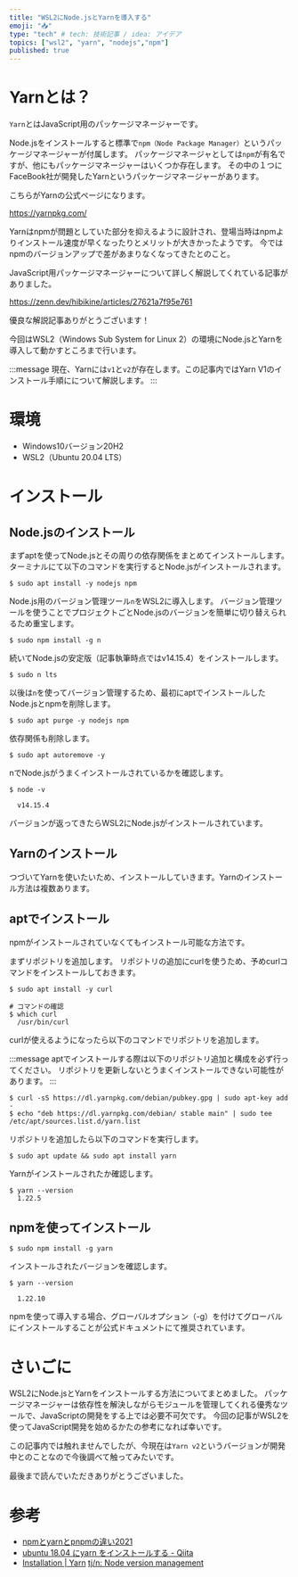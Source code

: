 ```yaml
---
title: "WSL2にNode.jsとYarnを導入する"
emoji: "📥"
type: "tech" # tech: 技術記事 / idea: アイデア
topics: ["wsl2", "yarn", "nodejs","npm"]
published: true
---
```


# Yarnとは？

`Yarn`とはJavaScript用のパッケージマネージャーです。

Node.jsをインストールすると標準で`npm（Node Package Manager）`というパッケージマネージャーが付属します。
パッケージマネージャとしては`npm`が有名ですが、他にもパッケージマネージャーはいくつか存在します。
その中の１つにFaceBook社が開発したYarnというパッケージマネージャーがあります。

こちらがYarnの公式ページになります。

https://yarnpkg.com/

Yarnはnpmが問題としていた部分を抑えるように設計され、登場当時はnpmよりインストール速度が早くなったりとメリットが大きかったようです。
今ではnpmのバージョンアップで差があまりなくなってきたとのこと。

JavaScript用パッケージマネージャーについて詳しく解説してくれている記事がありました。

https://zenn.dev/hibikine/articles/27621a7f95e761

優良な解説記事ありがとうございます！

今回はWSL2（Windows Sub System for Linux 2）の環境にNode.jsとYarnを導入して動かすところまで行います。

:::message
現在、Yarnには`v1`と`v2`が存在します。この記事内ではYarn V1のインストール手順にについて解説します。
:::

# 環境

- Windows10バージョン20H2
- WSL2（Ubuntu 20.04 LTS）

# インストール
## Node.jsのインストール

まずaptを使ってNode.jsとその周りの依存関係をまとめてインストールします。
ターミナルにて以下のコマンドを実行するとNode.jsがインストールされます。

```shell
$ sudo apt install -y nodejs npm
```

Node.js用のバージョン管理ツール`n`をWSL2に導入します。
バージョン管理ツールを使うことでプロジェクトごとNode.jsのバージョンを簡単に切り替えられるため重宝します。

```shell
$ sudo npm install -g n
```

続いてNode.jsの安定版（記事執筆時点ではv14.15.4）をインストールします。

```shell
$ sudo n lts
```

以後は`n`を使ってバージョン管理するため、最初にaptでインストールしたNode.jsとnpmを削除します。

```shell
$ sudo apt purge -y nodejs npm
```

依存関係も削除します。

```shell
$ sudo apt autoremove -y
```

nでNode.jsがうまくインストールされているかを確認します。

```shell
$ node -v

  v14.15.4
```
バージョンが返ってきたらWSL2にNode.jsがインストールされています。

## Yarnのインストール

つづいてYarnを使いたいため、インストールしていきます。Yarnのインストール方法は複数あります。

## aptでインストール

npmがインストールされていなくてもインストール可能な方法です。


まずリポジトリを追加します。
リポジトリの追加にcurlを使うため、予めcurlコマンドをインストールしておきます。

```shell
$ sudo apt install -y curl

# コマンドの確認
$ which curl
  /usr/bin/curl
```

curlが使えるようになったら以下のコマンドでリポジトリを追加します。

:::message
aptでインストールする際は以下のリポジトリ追加と構成を必ず行ってください。
リポジトリを更新しないとうまくインストールできない可能性があります。
:::

```shell
$ curl -sS https://dl.yarnpkg.com/debian/pubkey.gpg | sudo apt-key add -
$ echo "deb https://dl.yarnpkg.com/debian/ stable main" | sudo tee /etc/apt/sources.list.d/yarn.list
```

リポジトリを追加したら以下のコマンドを実行します。

```shell
$ sudo apt update && sudo apt install yarn
```

Yarnがインストールされたか確認します。

```shell
$ yarn --version
  1.22.5
```

## npmを使ってインストール

```shell
$ sudo npm install -g yarn
```

インストールされたバージョンを確認します。

```shell
$ yarn --version

  1.22.10
```
npmを使って導入する場合、グローバルオプション（-g）を付けてグローバルにインストールすることが公式ドキュメントにて推奨されています。

# さいごに

WSL2にNode.jsとYarnをインストールする方法についてまとめました。
パッケージマネージャーは依存性を解決しながらモジュールを管理してくれる優秀なツールで、JavaScriptの開発をする上では必要不可欠です。
今回の記事がWSL2を使ってJavaScript開発を始めるかたの参考になれば幸いです。

この記事内では触れませんでしたが、今現在は`Yarn v2`というバージョンが開発中とのことなので今後調べて触ってみたいです。

最後まで読んでいただきありがとうございました。

# 参考

- [npmとyarnとpnpmの違い2021](https://zenn.dev/hibikine/articles/27621a7f95e761)
- [ubuntu 18.04 にyarn をインストールする - Qiita](https://qiita.com/crash-boy/items/5c9b7341e95b142e0d56)
- [Installation | Yarn](https://classic.yarnpkg.com/en/docs/install/#debian-stable)
[tj/n: Node version management](https://github.com/tj/n)
